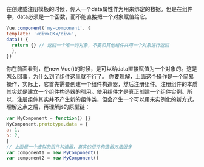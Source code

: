 在创建或注册模板的时候，传入一个data属性作为用来绑定的数据。但是在组件中，data必须是一个函数，而不能直接把一个对象赋值给它。
```javascript
Vue.component('my-component', {
template: '<div>OK</div>',
data() {
  return {} // 返回一个唯一的对象，不要和其他组件共用一个对象进行返回
  },
})
```
你在前面看到，在new Vue()的时候，是可以给data直接赋值为一个对象的。这是怎么回事，为什么到了组件这里就不行了。
你要理解，上面这个操作是一个简易操作，实际上，它首先需要创建一个组件构造器，然后注册组件。注册组件的本质其实就是建立一个组件构造器的引用。使用组件才是真正创建一个组件实例。所以，注册组件其实并不产生新的组件类，但会产生一个可以用来实例化的新方式。
理解这点之后，再理解js的原型链：
```javascript
var MyComponent = function() {}
MyComponent.prototype.data = {
a: 1,
b: 2,
}
// 上面是一个虚拟的组件构造器，真实的组件构造器方法很多
var component1 = new MyComponent()
var component2 = new MyComponent()
```